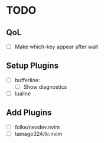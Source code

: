 # TODO

## QoL

- [ ] Make which-key appear after wait

## Setup Plugins

- [ ] bufferline:
  - [ ] Show diagnostics
- [ ] lualine

## Add Plugins

- [ ] folke/neodev.nvim
- [ ] tamago324/lir.nvim
